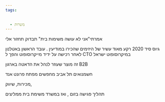 ```yaml
---
tags:
  
  
  - משרות
---
```


אמרתי"אני לא עושה משימות בית" תבדוק תחזור אלי 

גיוס סיד 2020
רקע מאוד עשיר של היזימים שהכירו במודיעין . עובד הראשון באטלנון 
לאחר רכישה על ידיד מייקרוסופוט והפך ל CTO במיקרוסופוט ישראל 

זה מוצר שעוזר לנהל את הדאטה בארגון B2B

חשמנואים תל אביב 
מחפשים מפתח פרונט אנד 

מכירות, שיווק, 


תהליך
פגישה בזום , ואז במשרד 
משימת בית 
ממליצים 

